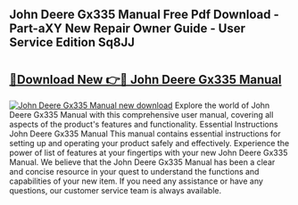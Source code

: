 ## John Deere Gx335 Manual Free Pdf Download - Part-aXY New Repair Owner Guide - User Service Edition Sq8JJ

# <h2><a href="http://bc92874.oget.top/?id=John+Deere+Gx335+Manual">🔗Download New 👉🔴 John Deere Gx335 Manual</a></h2>

[![John Deere Gx335 Manual new download](https://i.imgur.com/5g1atiW.png)](http://bc92874.oget.top/?id=John+Deere+Gx335+Manual)
Explore the world of John Deere Gx335 Manual with this comprehensive user manual, covering all aspects of the product's features and functionality. Essential Instructions John Deere Gx335 Manual This manual contains essential instructions for setting up and operating your product safely and effectively. Experience the power of list of features at your fingertips with your new John Deere Gx335 Manual. We believe that the John Deere Gx335 Manual has been a clear and concise resource in your quest to understand the functions and capabilities of your new item. If you need any assistance or have any questions, our customer service team is always available.
